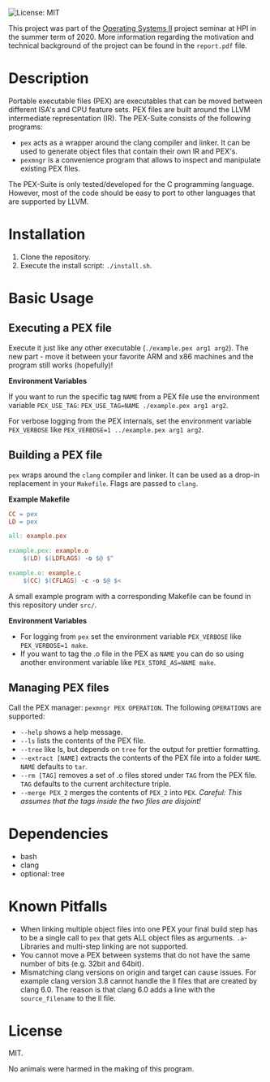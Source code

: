 ![License: MIT](https://img.shields.io/badge/license-MIT-green)

This project was part of the [Operating Systems II](https://osm.hpi.de/bs2/2020/) project seminar at HPI in the summer term of 2020. More information regarding the motivation and technical background of the project can be found in the  `report.pdf` file.

# Description

Portable executable files (PEX) are executables that can be moved between different ISA's and CPU feature sets. PEX files are built around the LLVM intermediate representation (IR). The PEX-Suite consists of the following programs:

- `pex` acts as a wrapper around the clang compiler and linker. It can be used to generate object files that contain their own IR and PEX's.
- `pexmngr` is a convenience program that allows to inspect and manipulate existing PEX files.

The PEX-Suite is only tested/developed for the C programming language. However, most of the code should be easy to port to other languages that are supported by LLVM.  

# Installation

1. Clone the repository.
2. Execute the install script: `./install.sh`.

# Basic Usage

## Executing a PEX file

Execute it just like any other executable (`./example.pex arg1 arg2`). The new part - move it between your favorite ARM and x86 machines and the program still works (hopefully)! 

**Environment Variables**

If you want to run the specific tag `NAME` from a PEX file use the environment variable `PEX_USE_TAG`: `PEX_USE_TAG=NAME ./example.pex arg1 arg2`.

For verbose logging from the PEX internals, set the environment variable `PEX_VERBOSE` like `PEX_VERBOSE=1 ../example.pex arg1 arg2`.

## Building a PEX file

`pex` wraps around the `clang` compiler and linker. It can be used as a drop-in replacement in your `Makefile`. Flags are passed to `clang`.

**Example Makefile**

```Makefile
CC = pex
LD = pex

all: example.pex

example.pex: example.o
	$(LD) $(LDFLAGS) -o $@ $^

example.o: example.c
	$(CC) $(CFLAGS) -c -o $@ $<
```
A small example program with a corresponding Makefile can be found in this repository under `src/`.

**Environment Variables**

- For logging from `pex` set the environment variable `PEX_VERBOSE` like `PEX_VERBOSE=1 make`.
- If you want to tag the .o file in the PEX as `NAME` you can do so using another environment variable like `PEX_STORE_AS=NAME make`.

## Managing PEX files

Call the PEX manager: `pexmngr PEX OPERATION`.
The following `OPERATIONS` are supported:

- `--help` shows a help message. 
- `--ls` lists the contents of the PEX file.
- `--tree` like ls, but depends on `tree` for the output for prettier formatting.
- `--extract [NAME]` extracts the contents of the PEX file into a folder `NAME`. `NAME` defaults to `tar`.
- `--rm [TAG]` removes a set of .o files stored under `TAG` from the PEX file. `TAG` defaults to the current architecture triple.
- `--merge PEX_2` merges the contents of `PEX_2` into `PEX`. *Careful: This assumes that the tags inside the two files are disjoint!* 

# Dependencies

- bash
- clang
- optional: tree

# Known Pitfalls

- When linking multiple object files into one PEX your final build step has to be a single call to `pex` that gets ALL object files as arguments. `.a`-Libraries and multi-step linking are not supported.
- You cannot move a PEX between systems that do not have the same number of bits (e.g. 32bit and 64bit).
- Mismatching clang versions on origin and target can cause issues. For example clang version 3.8 cannot handle the ll files that are created by clang 6.0. The reason is that clang 6.0 adds a line with the `source_filename` to the ll file. 

# License

MIT.

No animals were harmed in the making of this program.
